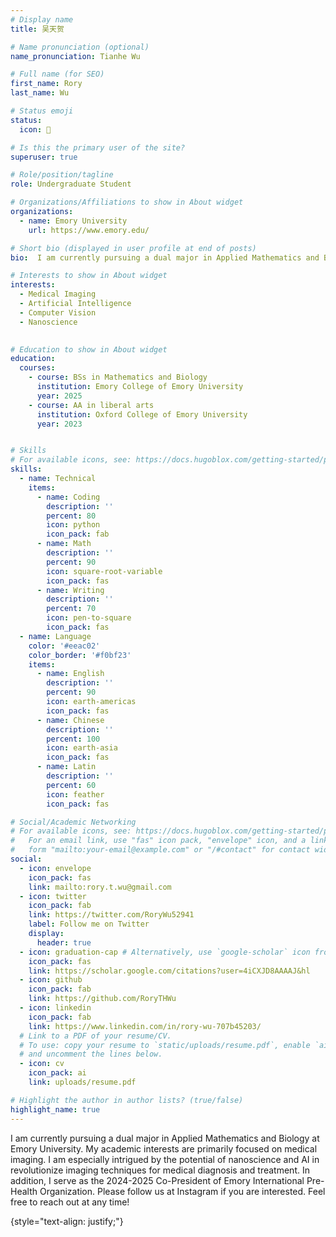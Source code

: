 ```yaml
---
# Display name
title: 吴天贺

# Name pronunciation (optional)
name_pronunciation: Tianhe Wu

# Full name (for SEO)
first_name: Rory 
last_name: Wu

# Status emoji
status:
  icon: 📖

# Is this the primary user of the site?
superuser: true

# Role/position/tagline
role: Undergraduate Student

# Organizations/Affiliations to show in About widget
organizations:
  - name: Emory University
    url: https://www.emory.edu/

# Short bio (displayed in user profile at end of posts)
bio:  I am currently pursuing a dual major in Applied Mathematics and Biology at Emory University. My academic interests are primarily focused on medical imaging. I am especially intrigued by the potential of nanoscience and AI in revolutionize imaging techniques for medical diagnosis and treatment. In addition, I serve as the 2024-2025 Co-President of Emory International Pre-Health Organization. Please follow us at Instagram if you are interested. Feel free to reach out at any time!

# Interests to show in About widget
interests:
  - Medical Imaging
  - Artificial Intelligence
  - Computer Vision
  - Nanoscience 
  

# Education to show in About widget
education:
  courses:
    - course: BSs in Mathematics and Biology
      institution: Emory College of Emory University
      year: 2025
    - course: AA in liberal arts
      institution: Oxford College of Emory University 
      year: 2023


# Skills
# For available icons, see: https://docs.hugoblox.com/getting-started/page-builder/#icons
skills:
  - name: Technical
    items:
      - name: Coding
        description: ''
        percent: 80
        icon: python
        icon_pack: fab
      - name: Math
        description: ''
        percent: 90
        icon: square-root-variable 
        icon_pack: fas
      - name: Writing
        description: ''
        percent: 70
        icon: pen-to-square
        icon_pack: fas
  - name: Language 
    color: '#eeac02'
    color_border: '#f0bf23'
    items:
      - name: English
        description: ''
        percent: 90
        icon: earth-americas
        icon_pack: fas
      - name: Chinese
        description: ''
        percent: 100
        icon: earth-asia
        icon_pack: fas
      - name: Latin 
        description: ''
        percent: 60
        icon: feather
        icon_pack: fas

# Social/Academic Networking
# For available icons, see: https://docs.hugoblox.com/getting-started/page-builder/#icons
#   For an email link, use "fas" icon pack, "envelope" icon, and a link in the
#   form "mailto:your-email@example.com" or "/#contact" for contact widget.
social:
  - icon: envelope
    icon_pack: fas
    link: mailto:rory.t.wu@gmail.com
  - icon: twitter
    icon_pack: fab
    link: https://twitter.com/RoryWu52941
    label: Follow me on Twitter
    display:
      header: true
  - icon: graduation-cap # Alternatively, use `google-scholar` icon from `ai` icon pack
    icon_pack: fas
    link: https://scholar.google.com/citations?user=4iCXJD8AAAAJ&hl
  - icon: github
    icon_pack: fab
    link: https://github.com/RoryTHWu
  - icon: linkedin
    icon_pack: fab
    link: https://www.linkedin.com/in/rory-wu-707b45203/
  # Link to a PDF of your resume/CV.
  # To use: copy your resume to `static/uploads/resume.pdf`, enable `ai` icons in `params.yaml`,
  # and uncomment the lines below.
  - icon: cv
    icon_pack: ai
    link: uploads/resume.pdf

# Highlight the author in author lists? (true/false)
highlight_name: true
---
```

I am currently pursuing a dual major in Applied Mathematics and Biology at Emory University. My academic interests are primarily focused on medical imaging. I am especially intrigued by the potential of nanoscience and AI in revolutionize imaging techniques for medical diagnosis and treatment. In addition, I serve as the 2024-2025 Co-President of Emory International Pre-Health Organization. Please follow us at Instagram if you are interested. Feel free to reach out at any time!



{style="text-align: justify;"}

